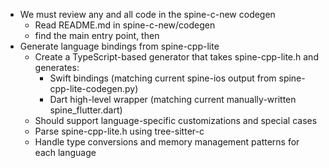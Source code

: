 - We must review any and all code in the spine-c-new codegen
    - Read README.md in spine-c-new/codegen
    - find the main entry point, then
- Generate language bindings from spine-cpp-lite
    - Create a TypeScript-based generator that takes spine-cpp-lite.h and generates:
        - Swift bindings (matching current spine-ios output from spine-cpp-lite-codegen.py)
        - Dart high-level wrapper (matching current manually-written spine_flutter.dart)
    - Should support language-specific customizations and special cases
    - Parse spine-cpp-lite.h using tree-sitter-c
    - Handle type conversions and memory management patterns for each language